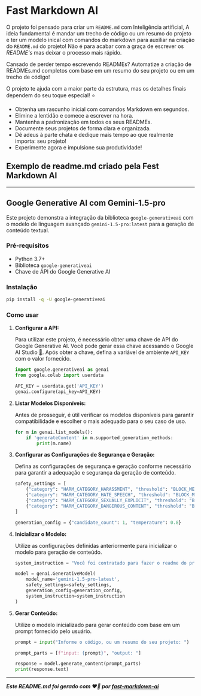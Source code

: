 # Fast Markdown AI

O projeto foi pensado para criar um `README.md` com Inteligência artificial, A ideia fundamental é mandar um trecho de código ou um resumo do projeto e ter um modelo inical com comandos do markdown para auxiliar na criação do `README.md` do projeto! Não é para acabar com a graça de escrever os *README's* mas deixar o processo mais rápido.

Cansado de perder tempo escrevendo READMEs? Automatize a criação de READMEs.md completos com base em um resumo do seu projeto ou em um trecho de código!

O projeto te ajuda com a maior parte da estrutura, mas os detalhes finais dependem do seu toque especial! ⭐

- Obtenha um rascunho inicial com comandos Markdown em segundos.
- Elimine a lentidão e comece a escrever na hora.
- Mantenha a padronização em todos os seus READMEs.
- Documente seus projetos de forma clara e organizada.
- Dê adeus à parte chata e dedique mais tempo ao que realmente importa: seu projeto!
- Experimente agora e impulsione sua produtividade!

## Exemplo de readme.md criado pela Fest Markdown AI
---
## Google Generative AI com Gemini-1.5-pro 

Este projeto demonstra a integração da biblioteca `google-generativeai` com o modelo de linguagem avançado `gemini-1.5-pro:latest` para a geração de conteúdo textual. 

### Pré-requisitos 

*   Python 3.7+ 
*   Biblioteca `google-generativeai` 
*   Chave de API do Google Generative AI 

### Instalação 

```sh
pip install -q -U google-generativeai 
```

### Como usar 

1.  **Configurar a API:** 

    Para utilizar este projeto, é necessário obter uma chave de API do Google Generative AI. Você pode gerar essa chave acessando o Google AI Studio [🔗](https://cloud.google.com/generative-ai-studio). Após obter a chave, defina a variável de ambiente `API_KEY` com o valor fornecido. 
    ```python
    import google.generativeai as genai 
    from google.colab import userdata 

    API_KEY = userdata.get('API_KEY') 
    genai.configure(api_key=API_KEY) 
    ```
2.  **Listar Modelos Disponíveis:** 

    Antes de prosseguir, é útil verificar os modelos disponíveis para garantir compatibilidade e escolher o mais adequado para o seu caso de uso. 
    ```python
    for m in genai.list_models(): 
        if 'generateContent' in m.supported_generation_methods: 
            print(m.name) 
    ```
3.  **Configurar as Configurações de Segurança e Geração:** 

    Defina as configurações de segurança e geração conforme necessário para garantir a adequação e segurança da geração de conteúdo. 
    ```python
    safety_settings = [ 
        {"category": "HARM_CATEGORY_HARASSMENT", "threshold": "BLOCK_MEDIUM_AND_ABOVE"}, 
        {"category": "HARM_CATEGORY_HATE_SPEECH", "threshold": "BLOCK_MEDIUM_AND_ABOVE"}, 
        {"category": "HARM_CATEGORY_SEXUALLY_EXPLICIT", "threshold": "BLOCK_MEDIUM_AND_ABOVE"}, 
        {"category": "HARM_CATEGORY_DANGEROUS_CONTENT", "threshold": "BLOCK_MEDIUM_AND_ABOVE"}, 
    ] 

    generation_config = {"candidate_count": 1, "temperature": 0.8} 
    ```
4.  **Inicializar o Modelo:** 

    Utilize as configurações definidas anteriormente para inicializar o modelo para geração de conteúdo. 
    ```python
    system_instruction = "Você foi contratado para fazer o readme do projeto. A partir de um trecho de código ou resumo do projeto você deve extrair dados importantes como: resumo sobre a funcionalidade do sistema e informações de execução do projeto (trazendo exemplos em bloco de código). Entregue somente o markdown do projeto." 

    model = genai.GenerativeModel( 
        model_name='gemini-1.5-pro-latest', 
        safety_settings=safety_settings, 
        generation_config=generation_config, 
        system_instruction=system_instruction 
    ) 
    ```
5.  **Gerar Conteúdo:** 

    Utilize o modelo inicializado para gerar conteúdo com base em um prompt fornecido pelo usuário. 
    ```python
    prompt = input("Informe o código, ou um resumo do seu projeto: ") 

    prompt_parts = [f"input: {prompt}", "output: "] 

    response = model.generate_content(prompt_parts) 
    print(response.text) 
    ```

---

***Este README.md foi gerado com ❤️🤖 por [fast-markdown-ai](https://github.com/Gabriel-Paes/fast-markdown-ai/)*** 
